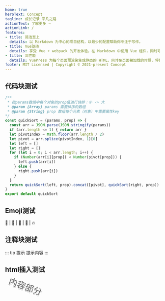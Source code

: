 ```yaml
---
home: true
heroText: Concept
tagline: 成长记录 平凡之路
actionText: 了解更多 →
actionLink: /
features:
- title: 简洁至上
  details: 以 Markdown 为中心的项目结构，以最少的配置帮助你专注于写作。
- title: Vue驱动
  details: 享受 Vue + webpack 的开发体验，在 Markdown 中使用 Vue 组件，同时可以使用 Vue 来开发自定义主题。
- title: 高性能
  details: VuePress 为每个页面预渲染生成静态的 HTML，同时在页面被加载的时候，将作为 SPA 运行。
footer: MIT Licensed | Copyright © 2021-present Concept
---
```

## 代码块测试
``` js
/**
 * 按params数组中每个对象的prop值进行快排：小 -> 大
 * @param {Array} params 需要排序的数组
 * @param {String} prop 数组每个元素（对象）中需要属性key
*/
const quickSort = (params, prop) => {
  const arr = JSON.parse(JSON.stringify(params))
  if (arr.length <= 1) { return arr }
  let pivotIndex = Math.floor(arr.length / 2)
  let pivot = arr.splice(pivotIndex, 1)[0]
  let left = []
  let right = []
  for (let i = 0; i < arr.length; i++) {
    if (Number(arr[i][prop]) < Number(pivot[prop])) {
      left.push(arr[i])
    } else {
      right.push(arr[i])
    }
  }
  return quickSort(left, prop).concat([pivot], quickSort(right, prop))
}
export default quickSort
```

## Emoji测试
:tada: | :100: | :bamboo: | :gift_heart: | :fire:

## 注释块测试
::: tip 提示
提示内容
:::

## html插入测试
<html>
<!--在这里插入html内容-->
<head>
<style type="text/css">
  .content {
    display: inline-block;
    height: 100px;
    transform:rotate(20deg);
    text-shadow: 2px 4px #ddd;
    color: #666;
    font-size: 28px;
  }
</style>
</head>
<body>
  <div class="content">内容部分</div>
</body>
</html>
